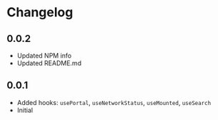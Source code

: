 # Changelog

## 0.0.2

- Updated NPM info
- Updated README.md

## 0.0.1

- Added hooks: `usePortal`, `useNetworkStatus`, `useMounted`, `useSearch`
- Initial

